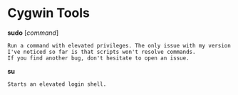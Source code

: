 # Cygwin Tools

**sudo** [*command*]

	Run a command with elevated privileges. The only issue with my version I've noticed so far is that scripts won't resolve commands.
	If you find another bug, don't hesitate to open an issue.

**su**

	Starts an elevated login shell.
